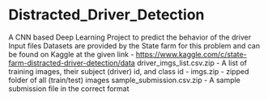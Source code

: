 # Distracted_Driver_Detection
A CNN based Deep Learning Project to predict the behavior of the driver
Input files Datasets are provided by the State farm for this problem and can be found on Kaggle at the given link - https://www.kaggle.com/c/state-farm-distracted-driver-detection/data 
driver_imgs_list.csv.zip - A list of training images, their subject (driver) id, and class id - 
imgs.zip - zipped folder of all (train/test) images 
sample_submission.csv.zip - A sample submission file in the correct format
